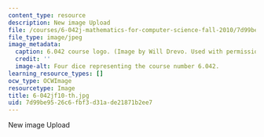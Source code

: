 ```yaml
---
content_type: resource
description: New image Upload
file: /courses/6-042j-mathematics-for-computer-science-fall-2010/7d99be9526c6fbf3d31ade21871b2ee7_6-042jf10-th.jpg
file_type: image/jpeg
image_metadata:
  caption: 6.042 course logo. (Image by Will Drevo. Used with permission.)
  credit: ''
  image-alt: Four dice representing the course number 6.042.
learning_resource_types: []
ocw_type: OCWImage
resourcetype: Image
title: 6-042jf10-th.jpg
uid: 7d99be95-26c6-fbf3-d31a-de21871b2ee7
---
```

New image Upload


